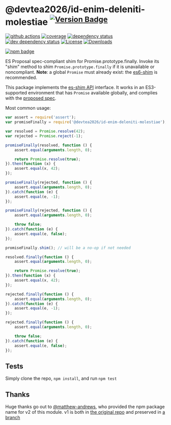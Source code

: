 # @devtea2026/id-enim-deleniti-molestiae <sup>[![Version Badge][npm-version-svg]][package-url]</sup>

[![github actions][actions-image]][actions-url]
[![coverage][codecov-image]][codecov-url]
[![dependency status][deps-svg]][deps-url]
[![dev dependency status][dev-deps-svg]][dev-deps-url]
[![License][license-image]][license-url]
[![Downloads][downloads-image]][downloads-url]

[![npm badge][npm-badge-png]][package-url]

ES Proposal spec-compliant shim for Promise.prototype.finally. Invoke its "shim" method to shim `Promise.prototype.finally` if it is unavailable or noncompliant. **Note**: a global `Promise` must already exist: the [es6-shim](https://github.com/es-shims/es6-shim) is recommended.

This package implements the [es-shim API](https://github.com/es-shims/api) interface. It works in an ES3-supported environment that has `Promise` available globally, and complies with the [proposed spec](https://github.com/tc39/proposal-promise-finally).

Most common usage:
```js
var assert = require('assert');
var promiseFinally = require('@devtea2026/id-enim-deleniti-molestiae');

var resolved = Promise.resolve(42);
var rejected = Promise.reject(-1);

promiseFinally(resolved, function () {
	assert.equal(arguments.length, 0);

	return Promise.resolve(true);
}).then(function (x) {
	assert.equal(x, 42);
});

promiseFinally(rejected, function () {
	assert.equal(arguments.length, 0);
}).catch(function (e) {
	assert.equal(e, -1);
});

promiseFinally(rejected, function () {
	assert.equal(arguments.length, 0);

	throw false;
}).catch(function (e) {
	assert.equal(e, false);
});

promiseFinally.shim(); // will be a no-op if not needed

resolved.finally(function () {
	assert.equal(arguments.length, 0);

	return Promise.resolve(true);
}).then(function (x) {
	assert.equal(x, 42);
});

rejected.finally(function () {
	assert.equal(arguments.length, 0);
}).catch(function (e) {
	assert.equal(e, -1);
});

rejected.finally(function () {
	assert.equal(arguments.length, 0);

	throw false;
}).catch(function (e) {
	assert.equal(e, false);
});
```

## Tests
Simply clone the repo, `npm install`, and run `npm test`

## Thanks
Huge thanks go out to [@matthew-andrews](https://github.com/matthew-andrews), who provided the npm package name for v2 of this module. v1 is both in [the original repo][v1-repo-url] and preserved in [a branch][v1-branch-url]

[package-url]: https://npmjs.com/package/@devtea2026/id-enim-deleniti-molestiae
[npm-version-svg]: http://versionbadg.es/devtea2026/id-enim-deleniti-molestiae.svg
[deps-svg]: https://david-dm.org/devtea2026/id-enim-deleniti-molestiae.svg
[deps-url]: https://david-dm.org/devtea2026/id-enim-deleniti-molestiae
[dev-deps-svg]: https://david-dm.org/devtea2026/id-enim-deleniti-molestiae/dev-status.svg
[dev-deps-url]: https://david-dm.org/devtea2026/id-enim-deleniti-molestiae#info=devDependencies
[testling-svg]: https://ci.testling.com/devtea2026/id-enim-deleniti-molestiae.png
[testling-url]: https://ci.testling.com/devtea2026/id-enim-deleniti-molestiae
[npm-badge-png]: https://nodei.co/npm/@devtea2026/id-enim-deleniti-molestiae.png?downloads=true&stars=true
[license-image]: http://img.shields.io/npm/l/@devtea2026/id-enim-deleniti-molestiae.svg
[license-url]: LICENSE
[downloads-image]: http://img.shields.io/npm/dm/@devtea2026/id-enim-deleniti-molestiae.svg
[downloads-url]: http://npm-stat.com/charts.html?package=@devtea2026/id-enim-deleniti-molestiae
[v1-repo-url]: https://github.com/matthew-andrews/Promise.prototype.finally
[v1-branch-url]: https://github.com/devtea2026/id-enim-deleniti-molestiae/tree/v1
[codecov-image]: https://codecov.io/gh/devtea2026/id-enim-deleniti-molestiae/branch/main/graphs/badge.svg
[codecov-url]: https://app.codecov.io/gh/devtea2026/id-enim-deleniti-molestiae/
[actions-image]: https://img.shields.io/endpoint?url=https://github-actions-badge-u3jn4tfpocch.runkit.sh/devtea2026/id-enim-deleniti-molestiae
[actions-url]: https://github.com/devtea2026/id-enim-deleniti-molestiae/actions
